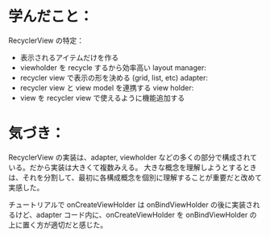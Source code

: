 # 学んだこと：
RecyclerView の特定：
  * 表示されるアイテムだけを作る
  * viewholder を recycle するから効率高い
layout manager:
  * recycler view で表示の形を決める (grid, list, etc)
adapter:
  * recycler view と view model を連携する
view holder:
  * view を recycler view で使えるように機能追加する

# 気づき：
RecyclerView の実装は、adapter, viewholder などの多くの部分で構成されている。だから実装は大きくて複数みえる。
大きな概念を理解しようとするときは、それを分割して、最初に各構成概念を個別に理解することが重要だと改めて実感した。

チュートリアルで onCreateViewHolder は onBindViewHolder の後に実装されるけど、adapter コード内に、onCreateViewHolder を onBindViewHolder の上に置く方が適切だと感じた。
